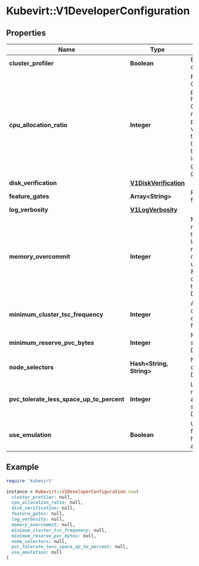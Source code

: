 # Kubevirt::V1DeveloperConfiguration

## Properties

| Name | Type | Description | Notes |
| ---- | ---- | ----------- | ----- |
| **cluster_profiler** | **Boolean** | Enable the ability to pprof profile KubeVirt control plane | [optional] |
| **cpu_allocation_ratio** | **Integer** | For each requested virtual CPU, CPUAllocationRatio defines how much physical CPU to request per VMI from the hosting node. The value is in fraction of a CPU thread (or core on non-hyperthreaded nodes). For example, a value of 1 means 1 physical CPU thread per VMI CPU thread. A value of 100 would be 1% of a physical thread allocated for each requested VMI thread. This option has no effect on VMIs that request dedicated CPUs. More information at: https://kubevirt.io/user-guide/operations/node_overcommit/#node-cpu-allocation-ratio Defaults to 10 | [optional] |
| **disk_verification** | [**V1DiskVerification**](V1DiskVerification.md) |  | [optional] |
| **feature_gates** | **Array&lt;String&gt;** | FeatureGates is the list of experimental features to enable. Defaults to none | [optional] |
| **log_verbosity** | [**V1LogVerbosity**](V1LogVerbosity.md) |  | [optional] |
| **memory_overcommit** | **Integer** | MemoryOvercommit is the percentage of memory we want to give VMIs compared to the amount given to its parent pod (virt-launcher). For example, a value of 102 means the VMI will \&quot;see\&quot; 2% more memory than its parent pod. Values under 100 are effectively \&quot;undercommits\&quot;. Overcommits can lead to memory exhaustion, which in turn can lead to crashes. Use carefully. Defaults to 100 | [optional] |
| **minimum_cluster_tsc_frequency** | **Integer** | Allow overriding the automatically determined minimum TSC frequency of the cluster and fixate the minimum to this frequency. | [optional] |
| **minimum_reserve_pvc_bytes** | **Integer** | MinimumReservePVCBytes is the amount of space, in bytes, to leave unused on disks. Defaults to 131072 (128KiB) | [optional] |
| **node_selectors** | **Hash&lt;String, String&gt;** | NodeSelectors allows restricting VMI creation to nodes that match a set of labels. Defaults to none | [optional] |
| **pvc_tolerate_less_space_up_to_percent** | **Integer** | LessPVCSpaceToleration determines how much smaller, in percentage, disk PVCs are allowed to be compared to the requested size (to account for various overheads). Defaults to 10 | [optional] |
| **use_emulation** | **Boolean** | UseEmulation can be set to true to allow fallback to software emulation in case hardware-assisted emulation is not available. Defaults to false | [optional] |

## Example

```ruby
require 'kubevirt'

instance = Kubevirt::V1DeveloperConfiguration.new(
  cluster_profiler: null,
  cpu_allocation_ratio: null,
  disk_verification: null,
  feature_gates: null,
  log_verbosity: null,
  memory_overcommit: null,
  minimum_cluster_tsc_frequency: null,
  minimum_reserve_pvc_bytes: null,
  node_selectors: null,
  pvc_tolerate_less_space_up_to_percent: null,
  use_emulation: null
)
```

